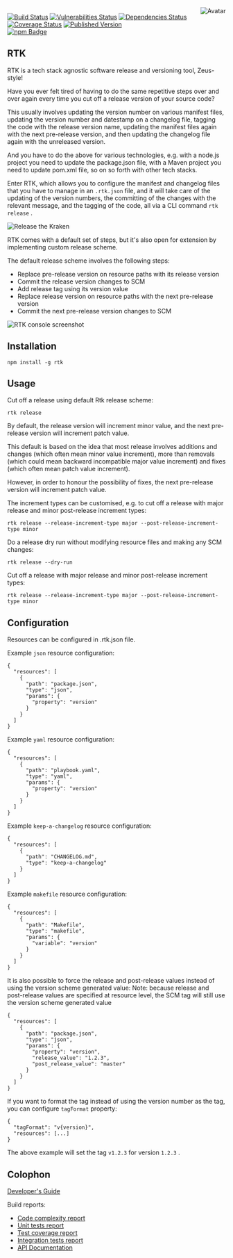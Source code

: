 <img align="right" src="https://raw.github.com/cliffano/rtk/master/avatar.jpg" alt="Avatar"/>

[![Build Status](https://github.com/cliffano/rtk/workflows/CI/badge.svg)](https://github.com/cliffano/rtk/actions?query=workflow%3ACI)
[![Vulnerabilities Status](https://snyk.io/test/github/cliffano/rtk/badge.svg)](https://snyk.io/test/github/cliffano/rtk)
[![Dependencies Status](https://img.shields.io/david/cliffano/rtk.svg)](http://david-dm.org/cliffano/rtk)
[![Coverage Status](https://img.shields.io/coveralls/cliffano/rtk.svg)](https://coveralls.io/r/cliffano/rtk?branch=master)
[![Published Version](https://img.shields.io/npm/v/rtk.svg)](http://www.npmjs.com/package/rtk)
<br/>
[![npm Badge](https://nodei.co/npm/rtk.png)](http://npmjs.org/package/rtk)

RTK
---

RTK is a tech stack agnostic software release and versioning tool, Zeus-style!

Have you ever felt tired of having to do the same repetitive steps over and over again every time you cut off a release version of your source code?

This usually involves updating the version number on various manifest files, updating the version number and datestamp on a changelog file, tagging the code with the release version name, updating the manifest files again with the next pre-release version, and then updating the changelog file again with the unreleased version.

And you have to do the above for various technologies, e.g. with a node.js project you need to update the package.json file, with a Maven project you need to update pom.xml file, so on so forth with other tech stacks.

Enter RTK, which allows you to configure the manifest and changelog files that you have to manage in an `.rtk.json` file, and it will take care of the updating of the version numbers, the committing of the changes with the relevant message, and the tagging of the code, all via a CLI command `rtk release` .

![Release the Kraken](https://raw.github.com/cliffano/rtk/master/release-the-kraken.jpg "Release the Kraken!")

RTK comes with a default set of steps, but it's also open for extension by implementing custom release scheme.

The default release scheme involves the following steps:

* Replace pre-release version on resource paths with its release version
* Commit the release version changes to SCM
* Add release tag using its version value
* Replace release version on resource paths with the next pre-release version
* Commit the next pre-release version changes to SCM

![RTK console screenshot](https://raw.github.com/cliffano/rtk/master/screenshots/console.jpg "RTK console screenshot")

Installation
------------

    npm install -g rtk

Usage
-----

Cut off a release using default Rtk release scheme:

    rtk release

By default, the release version will increment minor value, and the next pre-release version will increment patch value.

This default is based on the idea that most release involves additions and changes (which often mean minor value increment), more than removals (which could mean backward incompatible major value increment) and fixes (which often mean patch value increment).

However, in order to honour the possibility of fixes, the next pre-release version will increment patch value.

The increment types can be customised, e.g. to cut off a release with major release and minor post-release increment types:

    rtk release --release-increment-type major --post-release-increment-type minor

Do a release dry run without modifying resource files and making any SCM changes:

    rtk release --dry-run

Cut off a release with major release and minor post-release increment types:

    rtk release --release-increment-type major --post-release-increment-type minor

Configuration
-------------

Resources can be configured in .rtk.json file.

Example `json` resource configuration:

    {
      "resources": [
        {
          "path": "package.json",
          "type": "json",
          "params": {
            "property": "version"
          }
        }
      ]
    }

Example `yaml` resource configuration:

    {
      "resources": [
        {
          "path": "playbook.yaml",
          "type": "yaml",
          "params": {
            "property": "version"
          }
        }
      ]
    }

Example `keep-a-changelog` resource configuration:

    {
      "resources": [
        {
          "path": "CHANGELOG.md",
          "type": "keep-a-changelog"
        }
      ]
    }

Example `makefile` resource configuration:

    {
      "resources": [
        {
          "path": "Makefile",
          "type": "makefile",
          "params": {
            "variable": "version"
          }
        }
      ]
    }

It is also possible to force the release and post-release values instead of using the version scheme generated value:
Note: because release and post-release values are specified at resource level, the SCM tag will still use the version scheme generated value

    {
      "resources": [
        {
          "path": "package.json",
          "type": "json",
          "params": {
            "property": "version",
            "release_value": "1.2.3",
            "post_release_value": "master"
          }
        }
      ]
    }

If you want to format the tag instead of using the version number as the tag, you can configure `tagFormat` property:

    {
      "tagFormat": "v{version}",
      "resources": [...]
    }

The above example will set the tag `v1.2.3` for version `1.2.3` .

Colophon
--------

[Developer's Guide](http://cliffano.github.io/developers_guide.html#nodejs)

Build reports:

* [Code complexity report](http://cliffano.github.io/rtk/complexity/plato/index.html)
* [Unit tests report](http://cliffano.github.io/rtk/test/mocha.txt)
* [Test coverage report](http://cliffano.github.io/rtk/coverage/c8/index.html)
* [Integration tests report](http://cliffano.github.io/rtk/test-integration/cmdt.txt)
* [API Documentation](http://cliffano.github.io/rtk/doc/jsdoc/index.html)
